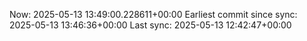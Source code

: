 Now: 2025-05-13 13:49:00.228611+00:00 Earliest commit since sync: 2025-05-13 13:46:36+00:00 Last sync: 2025-05-13 12:42:47+00:00
